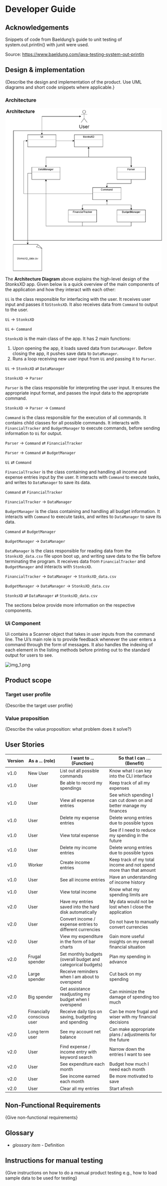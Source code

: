 # Developer Guide

## Acknowledgements
Snippets of code from Baeldung’s guide to unit testing of system.out.println() with junit were used.

Source: https://www.baeldung.com/java-testing-system-out-println

## Design & implementation
{Describe the design and implementation of the product. Use UML diagrams and short code snippets where applicable.}
### Architecture

![](../docs/team/Images/Architecture.png)

The __Architecture Diagram__ above explains the high-level design of the StonksXD app.
Given below is a quick overview of the main components of the application and how they interact with each other: <p>

`Ui` is the class responsible for interfacing with the user. 
It receives user input and passes it to`StonksXD`.
It also receives data from `Command` to output to the user. <p>

`Ui` &rarr; `StonksXD` <p>
`Ui` &larr; `Command` <p>

`StonksXD` is the main class of the app. It has 2 main functions: 
1. Upon opening the app, it loads saved data from `DataManager`. Before closing the app, it pushes save data to `DataManager`.
2. Runs a loop receiving new user input from `Ui` and passing it to `Parser`. <p>

`Ui` &rarr; `StonksXD` &rlarr; `DataManager` <p>
`StonksXD` &rarr; `Parser` <p>

`Parser` is the class responsible for interpreting the user input. 
It ensures the appropriate input format, and passes the input data to the appropriate command. <p>

`StonksXD` &rarr; `Parser` &rarr; `Command` <p>

`Command` is the class responsible for the execution of all commands.
It contains child classes for all possible commands.
It interacts with `FinancialTracker` and `BudgetManager` to execute commands, before sending information to `Ui` for output. <p>

`Parser` &rarr; `Command` &rlarr; `FinancialTracker` <p>
`Parser` &rarr; `Command` &rlarr; `BudgetManager` <p>
`Ui` &rlarr; `Command` <p>

`FinancialTracker` is the class containing and handling all income and expense entries input by the user.
It interacts with `Command` to execute tasks, and writes to `DataManager` to save its data. <p>

`Command` &rlarr; `FinancialTracker` <p>
`FinancialTracker` &rarr; `DataManager` <p>

`BudgetManager` is the class containing and handling all budget information.
It interacts with `Command` to execute tasks, and writes to `DataManager` to save its data. <p>

`Command` &rlarr; `BudgetManager` <p>
`BudgetManager` &rarr; `DataManager` <p>

`DataManager` is the class responsible for reading data from the `StonksXD_data.csv` file upon boot up,
and writing save data to the file before terminating the program.
It receives data from `FinancialTracker` and `BudgetManager` and interacts with `StonksXD`. <p>

`FinancialTracker` &rarr; `DataManager` &rarr; `StonksXD_data.csv` <p>
`BudgetManager` &rarr; `DataManager` &rarr; `StonksXD_data.csv` <p>
`StonksXD` &rlarr; `DataManager` &rlarr; `StonksXD_data.csv` <p>

The sections below provide more information on the respective components.

### Ui Component
Ui contains a Scanner object that takes in user inputs from the command line.
The Ui’s main role is to provide feedback whenever the user enters a command through the form of messages. It also 
handles the indexing of each element in the listing methods before printing out to the standard output for users to see.

![img_1.png](img_1.png)

## Product scope
### Target user profile

{Describe the target user profile}

### Value proposition

{Describe the value proposition: what problem does it solve?}

## User Stories

|Version| As a ... (role)| I want to ... (Function)| So that I can … (Benefit)|
|--------|----------|---------------|------------------|
|v1.0|New User|List out all possible commands|Know what I can key into the CLI interface|
|v1.0|User|Be able to record my spendings|Keep track of all my expenses|
|v1.0|User|View all expense entries|See which spending I can cut down on and better manage my finances|
|v1.0|User|Delete my expense entries|Delete wrong entries due to possible typos|
|v1.0|User|View total expense|See if I need to reduce my spending in the future|
|v1.0|User|Delete my income entries|Delete wrong entries due to possible typos|
|v1.0|Worker|Create income entries|Keep track of my total income and not spend more than that amount|
|v1.0|User|See all income entries|Have an understanding of income history|
|v1.0|User|View total income|Know what my spending limits are|
|v2.0|User|Have my entries saved into the hard disk automatically|My data would not be lost when I close the application|
|v2.0|User|Convert income / expense entries to different currencies|Do not have to manually convert currencies|
|v2.0|User|View my expenditure in the form of bar charts|Gain more useful insights on my overall financial situation|
|v2.0|Frugal spender|Set monthly budgets (overall budget and categorical budgets)|Plan my spending in advance|
|v2.0|Large spender|Receive reminders when I am about to overspend|Cut back on my spending|
|v2.0|Big spender|Get assistance readjusting my budget when I overspend|Can minimize the damage of spending too much|
|v2.0|Financially conscious user|Receive daily tips on saving, budgeting and spending|Can be more frugal and wiser with my financial decisions|
|v2.0|Long term user|See my account net balance|Can make appropriate plans / adjustments for the future|
|v2.0|User|Find expense / income entry with keyword search|Narrow down the entries I want to see|
|v2.0|User|See expenditure each month|Budget how much I need each month|
|v2.0|User|See income earned each month|Be more motivated to save|
|v2.0|User|Clear all my entries|Start afresh|


## Non-Functional Requirements

{Give non-functional requirements}

## Glossary

* *glossary item* - Definition

## Instructions for manual testing

{Give instructions on how to do a manual product testing e.g., how to load sample data to be used for testing}
